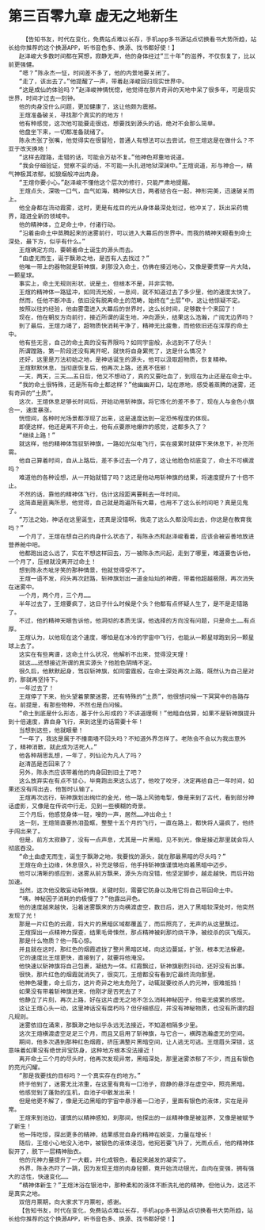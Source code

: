 # 第三百零九章 虚无之地新生
        【告知书友，时代在变化，免费站点难以长存，手机app多书源站点切换看书大势所趋，站长给你推荐的这个换源APP，听书音色多、换源、找书都好使！】
       赵泽峻大多数时间都在冥想，寂静无声，他的身体经过“三十年”的滋养，不仅恢复了，比以前更强健。
       “嗯？”陈永杰一怔，时间差不多了，他的内景地要关闭了。
       “走了，该出去了。”他提醒了一声，带着赵泽峻回归现实世界中。
       “这是成仙的体验吗？”赵泽峻神情恍惚，他觉得在那片奇异的天地中呆了很多年，可是现实世界，时间才过去一刻钟。
       他的肉身没什么问题，更加健康了，这让他颇为震撼。
       王煊准备破关，寻找那个真实的的地方！
       他有种感觉，这次他可能要走很远，想要找到源头的话，绝对不会那么简单。
       他盘坐下来，一切都准备就绪了。
       陈永杰张了张嘴，他觉得实在很冒险，普通人有想法可以去尝试，但王煊这是在做什么？不亚于改天换地！
       “这样去蹚路，走错的话，可能会万劫不复。”他神色郑重地说道。
       “我会仔细验证，觉察不妥的话，不可能一头扎进地狱深渊中。”王煊说道，形与神合一，精气神极其浓郁，如狼烟般冲出肉身。
       “王煊你要小心。”赵泽峻不懂他这个层次的修行，只能严肃地提醒。
       王煊点头，深吸一口气，血气如海，精神似大日，两者结合在一起，神形完美，迅速破关而上。
       他全身都在流动霞雾，这时，更是有炫目的光从身体最深处划过，他冲关了，跃出采药境界，踏进全新的领域中。
       他的精神体，立足命土中，付诸行动。
       “沿着由命土中蒸腾起来的迷雾前行，可以进入大幕后的世界中。而我的精神天眼看到命土深处，最下方，似乎有什么。”
       王煊确定方向，要朝着命土诞生的源头而去。
       “由虚无而生，诞于飘渺之地，是否有人去找过？”
       他唯一带上的器物就是斩神旗，刹那没入命土，仿佛在接近地心，又像是要贯穿一片大陆，一颗星球。
       事实上，命土无规则形状，说是土，但根本不是，并非实物。
       王煊的精神体一路猛冲，如同流光般，一息间，就不知道过去了多少里，他的速度太快了。
       然而，任他不断冲击，依旧没有脱离命土的范畴，始终在“土层”中，这让他惊疑不定。
       按照以往的经验，他由雾霭进入大幕后的世界时，这么长时间，足够数十个来回了！
       现在，他在朝反方向前行，接近所谓的诞生地，冲向源头，结果这么浩瀚，广阔无边界吗？
       到了最后，王煊力竭了，超物质快消耗干净了，精神无比疲惫，而他依旧还在浑厚的命土中。
       他有些无言，自己的命土真的没有界限吗？如同宇宙般，永远到不了尽头！
       所谓蹚路，第一阶段还没有离开呢，就快将自身累死了，这是什么情况？
       还好，这里是万法初始之地，是神话诞生的源头，他可以汲取超物质，恢复精神。
       王煊默默休息，当彻底恢复后，他再次上路，还真不信邪！
       一天，两天，三天……五日后，他又不想动了，真的又要吐血了，到现在为止还是在命土中。
       “我的命土很特殊，还是所有命土都这样？”他幽幽开口，站在原地，感受着蒸腾的迷雾，还有奇异的“土质”。
       这次，王煊休息足够长时间后，开始动用斩神旗，将它炼化的差不多了，现在人与金色小旗合一，速度暴涨。
       恍惚间，各种时光场景都浮现了出来，这是速度达到一定恐怖程度的体现。
       即便这样，他还是离不开命土，他有点要原地爆炸的感觉，这都多久了？
       “继续上路！”
       就这样，他的精神体驾驭斩神旗，一路如光似电飞行，实在疲累时就停下来休息下，补充所需。
       他自己算着时间，自从上路后，差不多过去一个月了，这让他脸色彻底变了，命土不可横渡吗？
       难道他的各种设想，从一开始就错了吗？这还是他动用斩神旗的结果，将速度提升了十倍不止。
       不然的话，靠他的精神体飞行，估计这段距离要耗去一年时间。
       这简直是匪夷所思，他觉得，自己就是跑遍所有大幕，也用不了这么长时间吧？真是见鬼了。
       “万法之始，神话在这里诞生，还真是没错啊，我走了这么久都没闯出去，你这是在教育我吗？”
       一个月了，王煊在想自己的肉身什么状态了，有陈永杰和赵泽峻看着，应该会被妥善地放进营养舱中吧。
       他都跑出这么远了，实在不想这样回去，万一被陈永杰问起，走到了哪里，难道要告诉他，一个月了，压根就没离开过命土！
       想到陈永杰呲牙笑的那种情景，他就觉得受不了。
       王煊一语不发，闷头再次赶路，斩神旗划出一道金灿灿的神霞，带着他超越极限，再次消失在迷雾中。
       一个月，两个月，三个月……
       半年过去了，王煊要疯了，这日子什么时候是个头？他都有点怀疑人生了，是不是走错路了。
       不过，他的精神天眼告诉他，他洞彻的本质无误，他选择的方向没有问题，只是命土……有点厚。
       王煊认为，以他现在这个速度，哪怕是在冰冷的宇宙中飞行，也能从一颗星球跑到另一颗星球上去了。
       这实在有些离谱，这命土什么状况，他解析不出来，觉得没天理！
       就这……还想接近所谓的真实源头？他脸色阴晴不定。
       很久后，他默默起身，驾驭斩神旗，如同雷霆般，在命土深处再次上路，既然认为自己是对的，那就再坚持下。
       一年过去了！
       王煊停了下来，抬头望着蒙蒙迷雾，还有特殊的“土质”，他很想问候一下冥冥中的各路存在。前提是，有那些物种，不然也是白问候。
       “命土到底是什么形态，基于什么形成的？不讲道理啊！”他暗自估算，如果不是斩神旗提升到十倍速度，靠自身飞行，来到这里的话需要十年！
       当想到这些，他就眼晕！
       “一年了，我这是属于不撞南墙不回头吗？不知道外界怎样了。老陈会不会以为我出意外了，精神消散，就此成为活死人。”
       他各种胡思乱想，一年了，列仙沦为凡人了吗？
       赵清菡是否回来了？
       另外，陈永杰应该带着他的肉身回到旧土了吧？
       这么放弃实在有点不甘心，毕竟跑出来这么远了，他咬了咬牙，决定再给自己一年时间，如果还没有闯出去，他暂时认输了。
       王煊再次远行，斩神旗划出绚烂的金光，他一路上风驰电掣，像是来到了古代，看到部分神话虚影，又像是在传说中行走，见到一些模糊的奇景。
       三个月后，他感觉身体一轻，嗖的一声，居然……冲出命土！
       这一刻，王煊简直要热泪盈眶，整整十五个月的飞行，一直在路上，都快将人逼疯了，他终于闯出来了。
       但是，前方太寂静了，没有一点声息，尤其是一片黑暗，见不到光，像是接近那里就会将人彻底吞没。
       “命土由虚无而生，诞生于飘渺之地，我要找的源头，就在那最黑暗的尽头吗？”
       王煊在命土边缘，休息很久，补充足够后，他手持斩神旗谨慎地向着黑暗中迈步。
       他可以清晰的感应到，迷雾从前方飘来，源头方向没错，他坚定脚步，越走越快，而后开始加速。
       当然，这次他没敢妄动斩神旗，关键时刻，需要它防身以及用它将自己带回命土中。
       “咦，神秘因子消耗的的极慢了？”他露出异色。
       他的速度越来越快，沿着迷雾飘来的方向横渡虚空，数日后，进入了黑暗较深处时，他突然发现了光！
       那是一片红色的云霞，将大片的黑暗区域都覆盖了，而后照亮了，无声的从这里飘过。
       王煊探出一点精神力探查，结果毛骨悚然，那点精神被刹那灼烧干净，被绞杀的灰飞烟灭。
       那是什么物质？他一阵心惊。
       并且就在这时，那红色的烟霞遮拢了整片黑暗区域，向这边蔓延，扩张，根本无法躲避。
       它的速度比王煊更快，直接到了，就要将他淹没。
       他快速以斩神旗将自己包裹，凝结为一体。红霞飘过，斩神旗剧烈抖动，还好没有出事。
       很快，那片红色的烟霞就消失了，很突兀，王煊都没有看到它最终流向那里。
       他神色凝重，命土后方，这片奇异之地太危险了，动辄就要绞杀人的元神，很难抵挡！
       如果没有带着斩神旗进来，他刚才是否死去了？
       他静立了片刻，再次上路，好在这片虚无之地不怎么消耗神秘因子，他毫无疲累的感觉。
       这让王煊心头一动，这里神话没有腐朽吗？但仔细感应，并没有神秘物质，也没有所谓的超凡规则。
       迷雾依旧在涌来，那飘渺之地似乎永远无法接近，不知道相隔多少里。
       这次王煊横渡虚空足足三个月，而且又启用了斩神旗，与它合一，横跨浩瀚虚无的空间。
       期间，他多次遇到那种红色烟霞，挤压满整片黑暗空间，让人逃无可逃。王煊眉头深锁，这意味着如果没有绝世异宝防身，这种地方根本没法接近！
       离开命土三个月的尽头时，他再次发现异常，黑暗深处，那里迷雾浓郁了不少，而且有银色的亮光闪耀。
       “那是我要找的目标吗？一个真实存在的地方。”
       终于他到了，迷雾无比浓重，在这里有竟有一口池子，寂静的悬浮在虚空中，照亮黑暗。
       他感觉到了蓬勃的生机，自池子中散发出来！
       但是他更不解了，像是无边黑暗的宇宙中悬浮着一口池子，里面有银色的液体，实在是异常。
       王煊来到池边，谨慎的以精神感知，刹那间，他探出的一丝精神像是被滋养，又像是被赋予了新生！
       他一阵吃惊，探出更多的精神，结果感觉自身的精神在蜕变，力量在增长！
       随后，王煊小心地没入池中，被银色的液体浸泡，他宛若要飞升了，光雨点点，他的精神体裂开了，脱下一层精神胎衣。
       他的元神力量提升了一大截，并化成银色，看起来越发的凝实了。
       外界，陈永杰吓了一跳，因为发现王煊的肉身轻颤，竟开始流动银光，血肉在变强，拥有强大的活性，快速变化……
       “精神体新生？”王煊沐浴在银池中，那种柔和的液体不断洗礼他的精神，但他认为，这还不是真实之地。
       双倍月票期，向大家求下月票啦，感谢。
       【告知书友，时代在变化，免费站点难以长存，手机app多书源站点切换看书大势所趋，站长给你推荐的这个换源APP，听书音色多、换源、找书都好使！】